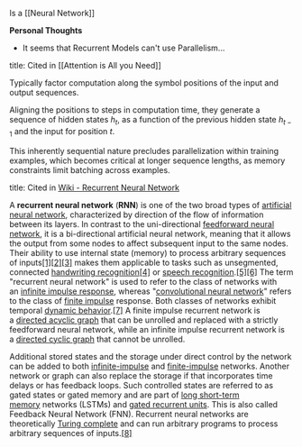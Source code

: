 
Is a [[Neural Network]]

**Personal Thoughts**
- It seems that Recurrent Models can't use Parallelism...


title: Cited in [[Attention is All you Need]]

Typically factor computation along the symbol positions of the input and output sequences. 

Aligning the positions to steps in computation time, they generate a sequence of hidden states $h_t$, as a function of the previous hidden state $h_{t - 1}$ and the input for position $t$. 

This inherently sequential nature precludes parallelization within training examples, which becomes critical at longer sequence lengths, as memory constraints limit batching across examples.


title: Cited in [Wiki - Recurrent Neural Network](https://en.wikipedia.org/wiki/Recurrent_neural_network)


A **recurrent neural network** (**RNN**) is one of the two broad types of [artificial neural network](https://en.wikipedia.org/wiki/Artificial_neural_network "Artificial neural network"), characterized by direction of the flow of information between its layers. In contrast to the uni-directional [feedforward neural network](https://en.wikipedia.org/wiki/Feedforward_neural_network "Feedforward neural network"), it is a bi-directional artificial neural network, meaning that it allows the output from some nodes to affect subsequent input to the same nodes. Their ability to use internal state (memory) to process arbitrary sequences of inputs[[1]](https://en.wikipedia.org/wiki/Recurrent_neural_network#cite_note-1)[[2]](https://en.wikipedia.org/wiki/Recurrent_neural_network#cite_note-2)[[3]](https://en.wikipedia.org/wiki/Recurrent_neural_network#cite_note-3) makes them applicable to tasks such as unsegmented, connected [handwriting recognition](https://en.wikipedia.org/wiki/Handwriting_recognition "Handwriting recognition")[[4]](https://en.wikipedia.org/wiki/Recurrent_neural_network#cite_note-4) or [speech recognition](https://en.wikipedia.org/wiki/Speech_recognition "Speech recognition").[[5]](https://en.wikipedia.org/wiki/Recurrent_neural_network#cite_note-sak2014-5)[[6]](https://en.wikipedia.org/wiki/Recurrent_neural_network#cite_note-liwu2015-6) The term "recurrent neural network" is used to refer to the class of networks with an [infinite impulse response](https://en.wikipedia.org/wiki/Infinite_impulse_response "Infinite impulse response"), whereas "[convolutional neural network](https://en.wikipedia.org/wiki/Convolutional_neural_network "Convolutional neural network")" refers to the class of [finite impulse](https://en.wikipedia.org/wiki/Finite_impulse_response "Finite impulse response") response. Both classes of networks exhibit temporal [dynamic behavior](https://en.wikipedia.org/wiki/Dynamic_system "Dynamic system").[[7]](https://en.wikipedia.org/wiki/Recurrent_neural_network#cite_note-7) A finite impulse recurrent network is a [directed acyclic graph](https://en.wikipedia.org/wiki/Directed_acyclic_graph "Directed acyclic graph") that can be unrolled and replaced with a strictly feedforward neural network, while an infinite impulse recurrent network is a [directed cyclic graph](https://en.wikipedia.org/wiki/Directed_cyclic_graph "Directed cyclic graph") that cannot be unrolled.

Additional stored states and the storage under direct control by the network can be added to both [infinite-impulse](https://en.wikipedia.org/wiki/Infinite_impulse_response "Infinite impulse response") and [finite-impulse](https://en.wikipedia.org/wiki/Finite_impulse_response "Finite impulse response") networks. Another network or graph can also replace the storage if that incorporates time delays or has feedback loops. Such controlled states are referred to as gated states or gated memory and are part of [long short-term memory](https://en.wikipedia.org/wiki/Long_short-term_memory "Long short-term memory") networks (LSTMs) and [gated recurrent units](https://en.wikipedia.org/wiki/Gated_recurrent_unit "Gated recurrent unit"). This is also called Feedback Neural Network (FNN). Recurrent neural networks are theoretically [Turing complete](https://en.wikipedia.org/wiki/Turing_complete "Turing complete") and can run arbitrary programs to process arbitrary sequences of inputs.[[8]](https://en.wikipedia.org/wiki/Recurrent_neural_network#cite_note-8)

```
